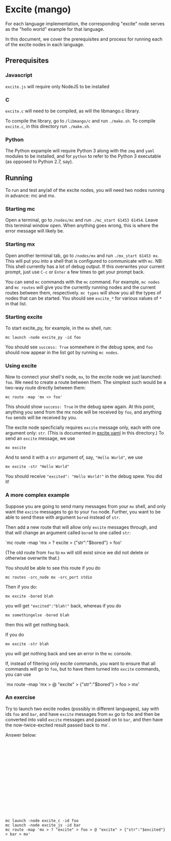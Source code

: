 # Excite (mango)

For each language implementation, the corresponding "excite" node
serves as the "hello world" example for that language.

In this document, we cover the prerequisites and process for running
each of the excite nodes in each language.

## Prerequisites

### Javascript

`excite.js` will require only NodeJS to be installed

### C

`excite.c` will need to be compiled, as will the libmango.c library.

To compile the library, go to `/libmango/c` and run `./make.sh`.  To compile `excite.c`, in this directory run `./make.sh`.

### Python

The Python expample will require Python 3 along with the `zmq` and `yaml` modules to be installed, and for `python` to refer to the Python 3 executable (as opposed to Python 2.7, say).

## Running

To run and test any/all of the excite nodes, you will need two nodes running in advance: mc and mx.

### Starting mc

Open a terminal, go to `/nodes/mc` and run `./mc_start 61453 61454`.
Leave this terminal window open.  When anything goes wrong, this is
where the error message will likely be.

### Starting mx

Open another terminal tab, go to `/nodes/mx` and run `./mx_start 61453
mx`.  This will put you into a shell that is configured to communicate
with `mc`.  NB: This shell currently has a lot of debug output.  If
this overwrites your current prompt, just use `C-c` or `Enter` a few
times to get your prompt back.  

You can send `mc` commands with the `mc` command.  For example, `mc
nodes` and `mc routes` will give you the currently running nodes and
the current routes between them, respectively.  `mc types` will show
you all the types of nodes that can be started.  You should see
`excite_*` for various values of `*` in that list.

### Starting excite

To start excite_py, for example, in the `mx` shell, run:

`mc launch -node excite_py -id foo`

You should see `success: True` somewhere in the debug spew, and `foo`
should now appear in the list got by running `mc nodes`.

### Using excite

Now to connect your shell's node, `mx`, to the excite node we just
launched: `foo`.  We need to create a route between them.  The
simplest such would be a two-way route directly between them:

`mc route -map 'mx <> foo'`

This should show `success: True` in the debug spew again.  At this
point, anything you send from the mx node will be received by `foo`,
and anything `foo` sends will be received by you.

The excite node specficially requires `excite` message only, each with
one argument only: `str`.  (This is documented in
[excite.yaml](excite.yaml) in this directory.)  To send an `excite`
message, we use

`mx excite`

And to send it with a `str` argument of, say, `"Hello World"`, we use

`mx excite -str "Hello World"`

You should receive `"excited": "Hello World!"` in the debug spew.  You
did it!

### A more complex example

Suppose you are going to send many messages from your `mx` shell, and
only want the `excite` messages to go to your `foo` node.  Further,
you want to be able to send these with argument `bored` instead of
`str`.

Then add a new route that will allow only `excite` messages through,
and that will change an argument called `bored` to one called `str`:

`mc route -map 'mx > ? excite > {"str":"$bored"} > foo'

(The old route from `foo` to `mx` will still exist since we did not
delete or otherwise overwrite that.)

You should be able to see this route if you do

`mc routes -src_node mx -src_port stdio`

Then if you do:

`mx excite -bored blah`

you will get `"excited":"blah!"` back, whereas if you do

`mx somethingelse -bored blah`

then this will get nothing back.

If you do

`mx excite -str blah`

you will get nothing back and see an error in the `mc` console.

If, instead of filtering only excite commands, you want to ensure that
all commands will go to `foo`, but to have them turned into `excite`
commands, you can use

`mx route -map 'mx > @ "excite" > {"str":"$bored"} > foo > mx'

### An exercise

Try to launch two excite nodes (possibly in different languages), say
with ids `foo` and `bar`, and have `excite` messages from `mx` go to
foo and then be converted into valid `excite` messages and passed on
to `bar`, and then have the now-twice-excited result passed back to
mx`.

Answer below:

```

















mc launch -node excite_c -id foo
mc launch -node excite_js -id bar
mc route -map 'mx > ? "excite" > foo > @ "excite" > {"str":"$excited"} > bar > mx'
```